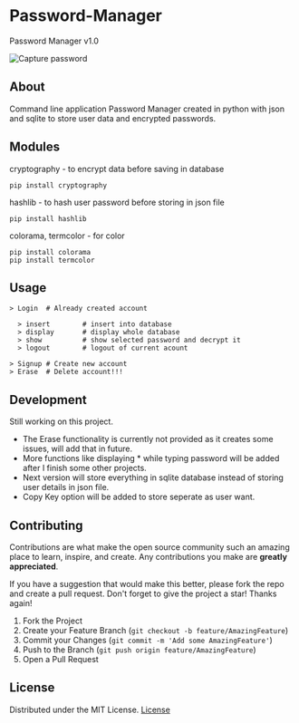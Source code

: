 # Password-Manager
Password Manager v1.0

![Capture password](https://user-images.githubusercontent.com/70326109/136650754-0cbf7a0d-d35c-4fac-87e3-cfe2d53b2ed8.PNG)


## About
Command line application Password Manager created in python with json and sqlite to store user data and encrypted passwords.

## Modules
cryptography - to encrypt data before saving in database
```
pip install cryptography
```
hashlib - to hash user password before storing in json file
```
pip install hashlib
```
colorama, termcolor - for color
```
pip install colorama
pip install termcolor
```

## Usage
```
> Login  # Already created account

  > insert        # insert into database
  > display       # display whole database
  > show          # show selected password and decrypt it
  > logout        # logout of current acount
  
> Signup # Create new account
> Erase  # Delete account!!!
```

## Development
Still working on this project.<br>
- The Erase functionality is currently not provided as it creates some issues, will add that in future.<br>
- More functions like displaying * while typing password will be added after I finish some other projects.<br>
- Next version will store everything in sqlite database instead of storing user details in json file.<br>
- Copy Key option will be added to store seperate as user want. 

## Contributing

Contributions are what make the open source community such an amazing place to learn, inspire, and create. Any contributions you make are **greatly appreciated**.

If you have a suggestion that would make this better, please fork the repo and create a pull request.
Don't forget to give the project a star! Thanks again!

1. Fork the Project
2. Create your Feature Branch (`git checkout -b feature/AmazingFeature`)
3. Commit your Changes (`git commit -m 'Add some AmazingFeature'`)
4. Push to the Branch (`git push origin feature/AmazingFeature`)
5. Open a Pull Request


## License
Distributed under the MIT License. [License](https://github.com/a-tharva/Password-Manager/blob/master/LICENSE)
